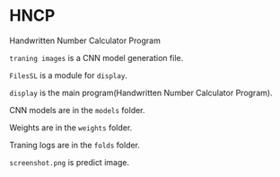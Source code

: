 # HNCP 
Handwritten Number Calculator Program 


`traning images` is a CNN model generation file.

`FilesSL` is a module for `display`.

`display` is the main program(Handwritten Number Calculator Program).


CNN models are in the `models` folder.

Weights are in the `weights` folder.

Traning logs are in the `folds` folder. 


`screenshot.png` is predict image. 

